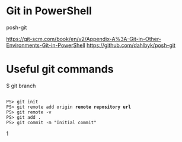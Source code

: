 # Git in PowerShell
posh-git

https://git-scm.com/book/en/v2/Appendix-A%3A-Git-in-Other-Environments-Git-in-PowerShell
https://github.com/dahlbyk/posh-git



# Useful git commands
$ git branch


<pre><code>
PS> git init
PS> git remote add origin <b>remote repository url</b> 
PS> git remote -v
PS> git add .
PS> git commit -m "Initial commit"
</code></pre>1